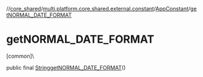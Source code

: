 //[core_shared](../../../index.md)/[multi.platform.core.shared.external.constant](../index.md)/[AppConstant](index.md)/[getNORMAL_DATE_FORMAT](get-n-o-r-m-a-l_-d-a-t-e_-f-o-r-m-a-t.md)

# getNORMAL_DATE_FORMAT

[common]\

public final [String](https://developer.android.com/reference/kotlin/java/lang/String.html)[getNORMAL_DATE_FORMAT](get-n-o-r-m-a-l_-d-a-t-e_-f-o-r-m-a-t.md)()
